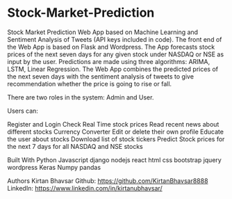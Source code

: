 # Stock-Market-Prediction
Stock Market Prediction Web App based on Machine Learning and Sentiment Analysis of Tweets (API keys included in code). The front end of the Web App is based on Flask and Wordpress. The App forecasts stock prices of the next seven days for any given stock under NASDAQ or NSE as input by the user. Predictions are made using three algorithms: ARIMA, LSTM, Linear Regression. The Web App combines the predicted prices of the next seven days with the sentiment analysis of tweets to give recommendation whether the price is going to rise or fall.

There are two roles in the system: Admin and User.

Users can:

Register and Login
Check Real Time stock prices
Read recent news about different stocks
Currency Converter
Edit or delete their own profile
Educate the user about stocks
Download list of stock tickers
Predict Stock prices for the next 7 days for all NASDAQ and NSE stocks

Built With
Python Javascript django nodejs react html css bootstrap jquery wordpress Keras Numpy pandas

Authors
Kirtan Bhavsar
Github: https://github.com/KirtanBhavsar8888
LinkedIn: https://www.linkedin.com/in/kirtanubhavsar/


